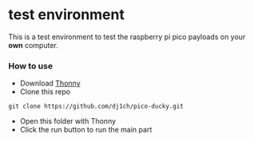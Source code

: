 # test environment
This is a test environment to test the raspberry pi pico payloads on your **own** computer.

### How to use
- Download [Thonny](https://thonny.org/)
- Clone this repo

```shell
git clone https://github.com/dj1ch/pico-ducky.git
```

- Open this folder with Thonny
- Click the run button to run the main part
